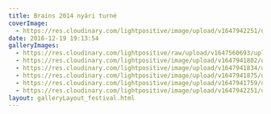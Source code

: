 ```yaml
---
title: Brains 2014 nyári turné
coverImage:
  - https://res.cloudinary.com/lightpositive/image/upload/v1647942251/uploads/Brains%202014%20ny%C3%A1ri%20turn%C3%A9/00_MG_0236.jpg
date: 2016-12-19 19:13:54
galleryImages:
  - https://res.cloudinary.com/lightpositive/raw/upload/v1647560693/uploads/Budav%C3%A1ri%20Palotakoncert%202014/MG_0045.jpg
  - https://res.cloudinary.com/lightpositive/image/upload/v1647941802/uploads/Brains%202014%20ny%C3%A1ri%20turn%C3%A9/MG_0184.jpg
  - https://res.cloudinary.com/lightpositive/image/upload/v1647941834/uploads/Brains%202014%20ny%C3%A1ri%20turn%C3%A9/MG_0214.jpg
  - https://res.cloudinary.com/lightpositive/image/upload/v1647941875/uploads/Brains%202014%20ny%C3%A1ri%20turn%C3%A9/MG_0229.jpg
  - https://res.cloudinary.com/lightpositive/image/upload/v1647941759/uploads/Brains%202014%20ny%C3%A1ri%20turn%C3%A9/MG_0067.jpg
  - https://res.cloudinary.com/lightpositive/image/upload/v1647942251/uploads/Brains%202014%20ny%C3%A1ri%20turn%C3%A9/00_MG_0236.jpg
layout: galleryLayout_festival.html
---
```

